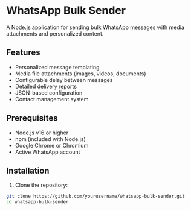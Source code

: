 # WhatsApp Bulk Sender

A Node.js application for sending bulk WhatsApp messages with media attachments and personalized content.

## Features

- Personalized message templating
- Media file attachments (images, videos, documents)
- Configurable delay between messages
- Detailed delivery reports
- JSON-based configuration
- Contact management system

## Prerequisites

- Node.js v16 or higher
- npm (included with Node.js)
- Google Chrome or Chromium
- Active WhatsApp account

## Installation

1. Clone the repository:
```bash
git clone https://github.com/yourusername/whatsapp-bulk-sender.git
cd whatsapp-bulk-sender
